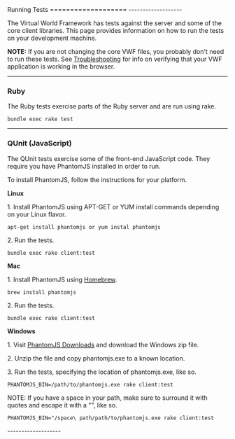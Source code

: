 <a name="testing" />

<div class="well" markdown="1">
Running Tests
===================
-------------------

The Virtual World Framework has tests against the server and some of the core client libraries. This page provides information on how to run the tests on your development machine.

**NOTE:** If you are not changing the core VWF files, you probably don't need to run these tests. See [Troubleshooting](documentation.html#troubleshooting) for info on verifying that your VWF application is working in the browser.

-------------------

### Ruby

The Ruby tests exercise parts of the Ruby server and are run using rake.

~~~
bundle exec rake test
~~~

-------------------

### QUnit (JavaScript)

The QUnit tests exercise some of the front-end JavaScript code. They require you have PhantomJS installed in order to run.

To install PhantomJS, follow the instructions for your platform.

**Linux**

1\. Install PhantomJS using APT-GET or YUM install commands depending on your Linux flavor.

~~~
apt-get install phantomjs or yum instal phantomjs
~~~

2\. Run the tests.

~~~
bundle exec rake client:test
~~~

**Mac**

1\. Install PhantomJS using [Homebrew](http://brew.sh/).

~~~
brew install phantomjs
~~~

2\. Run the tests.

~~~
bundle exec rake client:test
~~~

**Windows**


1\. Visit [PhantomJS Downloads](http://phantomjs.org/download.html) and download the Windows zip file. 

2\. Unzip the file and copy phantomjs.exe to a known location.

3\. Run the tests, specifying the location of phantomjs.exe, like so.

~~~
PHANTOMJS_BIN=/path/to/phantomjs.exe rake client:test
~~~

NOTE: If you have a space in your path, make sure to surround it with quotes 
and escape it with a "\", like so.

~~~
PHANTOMJS_BIN="/space\ path/path/to/phantomjs.exe rake client:test
~~~

</div>
-------------------
